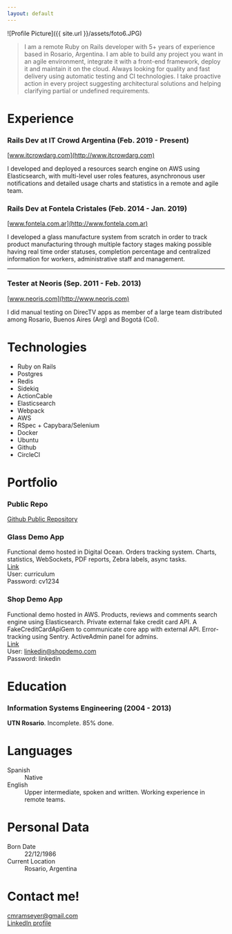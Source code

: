 ```yaml
---
layout: default
---
```

![Profile Picture]({{ site.url }}/assets/foto6.JPG)
> I am a remote Ruby on Rails developer with 5+ years of experience based in Rosario, Argentina. I am able to build any project you want in an agile environment, integrate it with a front-end framework, deploy it and maintain it on the cloud. Always looking for quality and fast delivery using automatic testing and CI technologies. I take proactive action in every project suggesting architectural solutions and helping clarifying partial or undefined requirements.

# Experience

### Rails Dev at IT Crowd Argentina (Feb. 2019 - Present)  
[www.itcrowdarg.com](http://www.itcrowdarg.com)  

I developed and deployed a resources search engine on AWS using Elasticsearch, with multi-level user roles features, asynchronous user notifications and detailed usage charts and statistics in a remote and agile team.


### Rails Dev at Fontela Cristales (Feb. 2014 - Jan. 2019)  
[www.fontela.com.ar](http://www.fontela.com.ar)  

I developed a glass manufacture system from scratch in order to track product manufacturing through multiple factory stages making possible having real time order statuses, completion percentage and centralized information for workers, administrative staff and management.

* * *

### Tester at Neoris (Sep. 2011 - Feb. 2013)  
[www.neoris.com](http://www.neoris.com)  

I did manual testing on DirecTV apps as member of a large team distributed among Rosario, Buenos Aires (Arg) and Bogotá (Col).

  
# Technologies

* Ruby on Rails
* Postgres
* Redis
* Sidekiq
* ActionCable
* Elasticsearch
* Webpack
* AWS
* RSpec + Capybara/Selenium
* Docker
* Ubuntu
* Github
* CircleCI

# Portfolio

### Public Repo
[Github Public Repository](http://github.com/cmramseyer)

### Glass Demo App
Functional demo hosted in Digital Ocean. Orders tracking system. Charts, statistics, WebSockets, PDF reports, Zebra labels, async tasks.  
[Link](http://162.243.107.4/)  
User: curriculum  
Password: cv1234

### Shop Demo App
Functional demo hosted in AWS. Products, reviews and comments search engine using Elasticsearch. Private external fake credit card API. A FakeCreditCardApiGem to communicate core app with external API. Error-tracking using Sentry. ActiveAdmin panel for admins.  
[Link](http://18.188.26.246/)  
User: linkedin@shopdemo.com  
Password: linkedin



# Education
### Information Systems Engineering (2004 - 2013)
**UTN Rosario**. Incomplete. 85% done.


# Languages
<dl>
<dt>Spanish</dt>
<dd>Native</dd>
<dt>English</dt>
<dd>Upper intermediate, spoken and written. Working experience in remote teams.</dd>
</dl>

# Personal Data

<dl>
<dt>Born Date</dt>
<dd>22/12/1986</dd>
<dt>Current Location</dt>
<dd>Rosario, Argentina</dd>
</dl>


# Contact me!
[cmramseyer@gmail.com](mailto:cmramseyer@gmail.com)  
[LinkedIn profile](https://www.linkedin.com/in/carlos-ramseyer-ab1a3625/)
